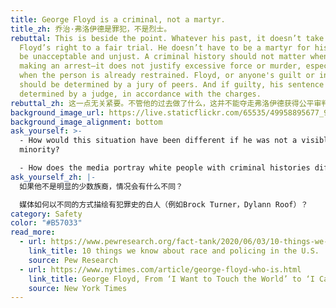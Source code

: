 ```yaml
---
title: George Floyd is a criminal, not a martyr.
title_zh: 乔治·弗洛伊德是罪犯，不是烈士。
rebuttal: This is beside the point. Whatever his past, it doesn’t take away
  Floyd’s right to a fair trial. He doesn’t have to be a martyr for his death to
  be unacceptable and unjust. A criminal history should not matter when a cop is
  making an arrest—it does not justify excessive force or murder, especially
  when the person is already restrained. Floyd, or anyone's guilt or innocence
  should be determined by a jury of peers. And if guilty, his sentence should be
  determined by a judge, in accordance with the charges.
rebuttal_zh: 这一点无关紧要。不管他的过去做了什么，这并不能夺走弗洛伊德获得公平审判的权利。他不必成为烈士，他的死是不可接受的和不公正的。当警察进行逮捕时，犯罪史并不重要，它不能成为过度使用武力或谋杀的理由，尤其是当此人已经受到人身限制时。弗洛伊德，或者任何人的有罪或无罪应该由陪审团来决定。如果有罪，他的刑期应该由法官根据指控确定。
background_image_url: https://live.staticflickr.com/65535/49958895677_9ecc95179d_b.jpg
background_image_alignment: bottom
ask_yourself: >-
  - How would this situation have been different if he was not a visible
  minority?

  - How does the media portray white people with criminal histories differently (e.g. Brock Turner, Dylann Roof)?
ask_yourself_zh: |-
  如果他不是明显的少数族裔，情况会有什么不同？

  媒体如何以不同的方式描绘有犯罪史的白人（例如Brock Turner，Dylann Roof）？
category: Safety
color: "#B57033"
read_more:
  - url: https://www.pewresearch.org/fact-tank/2020/06/03/10-things-we-know-about-race-and-policing-in-the-u-s/
    link_title: 10 things we know about race and policing in the U.S.
    source: Pew Research
  - url: https://www.nytimes.com/article/george-floyd-who-is.html
    link_title: George Floyd, From ‘I Want to Touch the World’ to ‘I Can’t Breathe’
    source: New York Times
---
```

